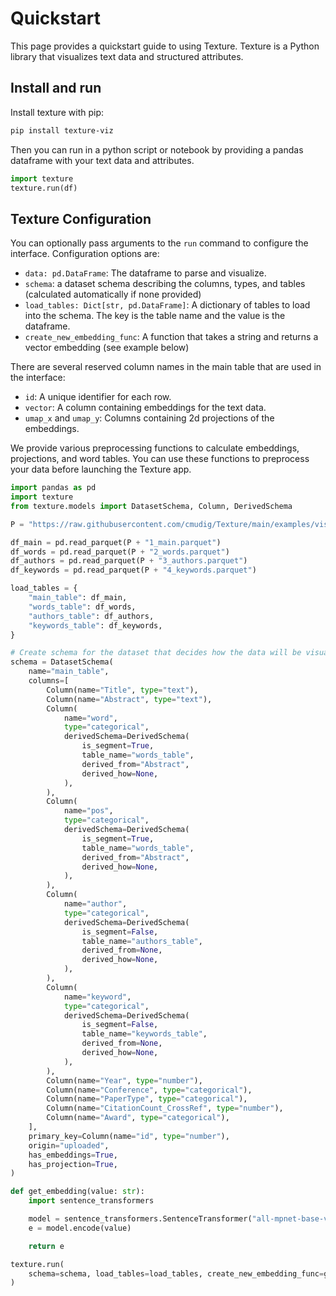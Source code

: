 # Quickstart

This page provides a quickstart guide to using Texture. Texture is a Python library that visualizes text data and structured attributes.

## Install and run

Install texture with pip:

```bash
pip install texture-viz
```

Then you can run in a python script or notebook by providing a pandas dataframe with your text data and attributes.

```python
import texture
texture.run(df)
```

## Texture Configuration

You can optionally pass arguments to the `run` command to configure the interface. Configuration options are:

- `data: pd.DataFrame`: The dataframe to parse and visualize.
- `schema`: a dataset schema describing the columns, types, and tables (calculated automatically if none provided)
- `load_tables: Dict[str, pd.DataFrame]`: A dictionary of tables to load into the schema. The key is the table name and the value is the dataframe.
- `create_new_embedding_func`: A function that takes a string and returns a vector embedding (see example below)

There are several reserved column names in the main table that are used in the interface:

- `id`: A unique identifier for each row.
- `vector`: A column containing embeddings for the text data.
- `umap_x` and `umap_y`: Columns containing 2d projections of the embeddings.

We provide various preprocessing functions to calculate embeddings, projections, and word tables. You can use these functions to preprocess your data before launching the Texture app.

```python
import pandas as pd
import texture
from texture.models import DatasetSchema, Column, DerivedSchema

P = "https://raw.githubusercontent.com/cmudig/Texture/main/examples/vis_papers/"

df_main = pd.read_parquet(P + "1_main.parquet")
df_words = pd.read_parquet(P + "2_words.parquet")
df_authors = pd.read_parquet(P + "3_authors.parquet")
df_keywords = pd.read_parquet(P + "4_keywords.parquet")

load_tables = {
    "main_table": df_main,
    "words_table": df_words,
    "authors_table": df_authors,
    "keywords_table": df_keywords,
}

# Create schema for the dataset that decides how the data will be visualized
schema = DatasetSchema(
    name="main_table",
    columns=[
        Column(name="Title", type="text"),
        Column(name="Abstract", type="text"),
        Column(
            name="word",
            type="categorical",
            derivedSchema=DerivedSchema(
                is_segment=True,
                table_name="words_table",
                derived_from="Abstract",
                derived_how=None,
            ),
        ),
        Column(
            name="pos",
            type="categorical",
            derivedSchema=DerivedSchema(
                is_segment=True,
                table_name="words_table",
                derived_from="Abstract",
                derived_how=None,
            ),
        ),
        Column(
            name="author",
            type="categorical",
            derivedSchema=DerivedSchema(
                is_segment=False,
                table_name="authors_table",
                derived_from=None,
                derived_how=None,
            ),
        ),
        Column(
            name="keyword",
            type="categorical",
            derivedSchema=DerivedSchema(
                is_segment=False,
                table_name="keywords_table",
                derived_from=None,
                derived_how=None,
            ),
        ),
        Column(name="Year", type="number"),
        Column(name="Conference", type="categorical"),
        Column(name="PaperType", type="categorical"),
        Column(name="CitationCount_CrossRef", type="number"),
        Column(name="Award", type="categorical"),
    ],
    primary_key=Column(name="id", type="number"),
    origin="uploaded",
    has_embeddings=True,
    has_projection=True,
)

def get_embedding(value: str):
    import sentence_transformers

    model = sentence_transformers.SentenceTransformer("all-mpnet-base-v2")
    e = model.encode(value)

    return e

texture.run(
    schema=schema, load_tables=load_tables, create_new_embedding_func=get_embedding
)
```
